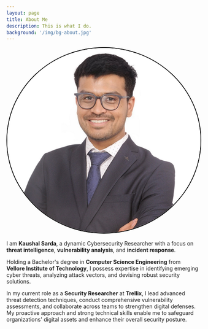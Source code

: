 ```yaml
---
layout: page
title: About Me
description: This is what I do.
background: '/img/bg-about.jpg'
---
```


<img src="/img/kaushal-sarda.png" class="img-fluid mx-auto d-block" style="border: 2px solid black; border-radius: 50%;" >

I am **Kaushal Sarda**, a dynamic Cybersecurity Researcher with a focus on **threat intelligence**, **vulnerability analysis**, and **incident response**. 

Holding a Bachelor's degree in **Computer Science Engineering** from **Vellore Institute of Technology**, I possess expertise in identifying emerging cyber threats, analyzing attack vectors, and devising robust security solutions. 

In my current role as a **Security Researcher** at **Trellix**, I lead advanced threat detection techniques, conduct comprehensive vulnerability assessments, and collaborate across teams to strengthen digital defenses. My proactive approach and strong technical skills enable me to safeguard organizations' digital assets and enhance their overall security posture.
